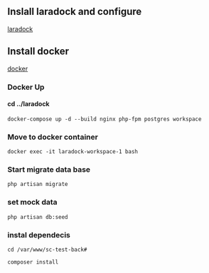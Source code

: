 ## Inslall laradock and configure
[laradock](https://laradock.io/getting-started/)

## Install docker
[docker](https://docs.docker.com/engine/install/)

### Docker Up

#### cd ../laradock
```
docker-compose up -d --build nginx php-fpm postgres workspace
```
### Move to docker container
```
docker exec -it laradock-workspace-1 bash
```
### Start migrate data base
```
php artisan migrate
```
### set mock data
```
php artisan db:seed
```
### instal dependecis
```
cd /var/www/sc-test-back#
```
```
composer install
```
